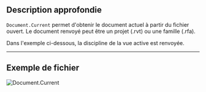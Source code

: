 ## Description approfondie
`Document.Current` permet d'obtenir le document actuel à partir du fichier ouvert. Le document renvoyé peut être un projet (.rvt) ou une famille (.rfa).

Dans l'exemple ci-dessous, la discipline de la vue active est renvoyée.
___
## Exemple de fichier

![Document.Current](./Revit.Application.Document.Current_img.jpg)
